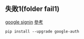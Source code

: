 ## 失敗1(folder fail1)

[google signin](https://developers.google.com/identity/sign-in/web/sign-in?hl=zh-tw)
[參考](https://www.maxlist.xyz/2019/06/29/flask-google-login/)

```
pip install --upgrade google-auth
```